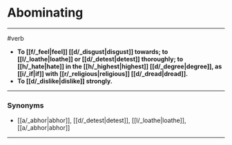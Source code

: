 # Abominating
---
#verb
- **To [[f/_feel|feel]] [[d/_disgust|disgust]] towards; to [[l/_loathe|loathe]] or [[d/_detest|detest]] thoroughly; to [[h/_hate|hate]] in the [[h/_highest|highest]] [[d/_degree|degree]], as [[i/_if|if]] with [[r/_religious|religious]] [[d/_dread|dread]].**
- **To [[d/_dislike|dislike]] strongly.**
---
### Synonyms
- [[a/_abhor|abhor]], [[d/_detest|detest]], [[l/_loathe|loathe]], [[a/_abhor|abhor]]
---
